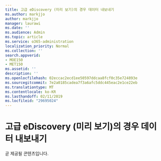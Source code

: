 ```yaml
---
title: 고급 eDiscovery (미리 보기)의 경우 데이터 내보내기
ms.author: markjjo
author: markjjo
manager: laurawi
ms.date: ''
ms.audience: Admin
ms.topic: article
ms.service: o365-administration
localization_priority: Normal
ms.collection: ''
search.appverid:
- MOE150
- MET150
ms.assetid: ''
description: ''
ms.openlocfilehash: 02eccac2ecd1ee50597ddcaa8fcf0c35e724893e
ms.sourcegitcommit: 7e2a0185cadea7f3a6afc5ddc445eac2e1ce22eb
ms.translationtype: MT
ms.contentlocale: ko-KR
ms.lasthandoff: 02/11/2019
ms.locfileid: "29695024"
---
```

# <a name="export-case-data-in-advanced-ediscovery-preview"></a>고급 eDiscovery (미리 보기)의 경우 데이터 내보내기

곧 제공될 콘텐츠입니다.